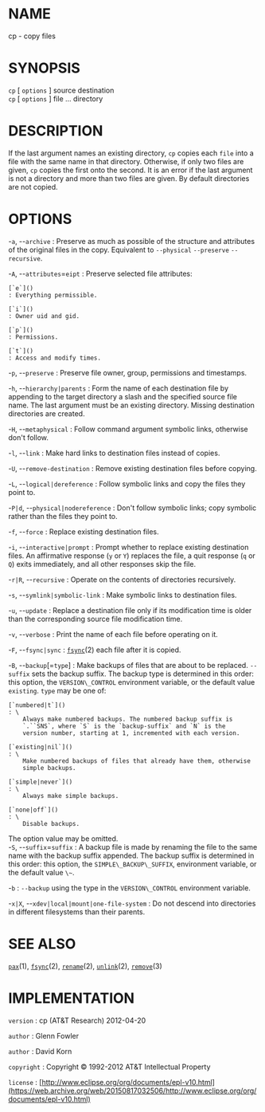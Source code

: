 # NAME

cp - copy files

# SYNOPSIS

`cp` \[ `options` \] source destination\
`cp` \[ `options` \] file ... directory

# DESCRIPTION

If the last argument names an existing directory, `cp` copies each
`file` into a file with the same name in that directory. Otherwise, if
only two files are given, `cp` copies the first onto the second. It is
an error if the last argument is not a directory and more than two files
are given. By default directories are not copied.

# OPTIONS

-`a`, --`archive`
:   Preserve as much as possible of the structure and attributes of the
    original files in the copy. Equivalent to `--physical`
    `--preserve` `--recursive`.

-`A`, --`attributes`=`eipt`
:   Preserve selected file attributes:

    [`e`]()
    : Everything permissible.

    [`i`]()
    : Owner uid and gid.

    [`p`]()
    : Permissions.

    [`t`]()
    : Access and modify times.

-`p`, --`preserve`
:   Preserve file owner, group, permissions and timestamps.

-`h`, --`hierarchy|parents`
:   Form the name of each destination file by appending to the target
    directory a slash and the specified source file name. The last
    argument must be an existing directory. Missing destination
    directories are created.

-`H`, --`metaphysical`
:   Follow command argument symbolic links, otherwise don't follow.

-`l`, --`link`
:   Make hard links to destination files instead of copies.

-`U`, --`remove-destination`
:   Remove existing destination files before copying.

-`L`, --`logical|dereference`
:   Follow symbolic links and copy the files they point to.

-`P|d`, --`physical|nodereference`
:   Don't follow symbolic links; copy symbolic rather than the files
    they point to.

-`f`, --`force`
:   Replace existing destination files.

-`i`, --`interactive|prompt`
:   Prompt whether to replace existing destination files. An affirmative
    response (`y` or `Y`) replaces the file, a quit response (`q`
    or `Q`) exits immediately, and all other responses skip the file.

-`r|R`, --`recursive`
:   Operate on the contents of directories recursively.

-`s`, --`symlink|symbolic-link`
:   Make symbolic links to destination files.

-`u`, --`update`
:   Replace a destination file only if its modification time is older
    than the corresponding source file modification time.

-`v`, --`verbose`
:   Print the name of each file before operating on it.

-`F`, --`fsync|sync`
:   [`fsync`](/web/20150817032506/http://www2.research.att.com:80/~astopen/man/man2/fsync.html)(2)
    each file after it is copied.

-`B`, --`backup`\[=`type`\]
:   Make backups of files that are about to be replaced. `--suffix`
    sets the backup suffix. The backup type is determined in this order:
    this option, the `VERSION\_CONTROL` environment variable, or the
    default value `existing`. `type` may be one of:

    [`numbered|t`]()
    : \
        Always make numbered backups. The numbered backup suffix is
        `.``SNS`, where `S` is the `backup-suffix` and `N` is the
        version number, starting at 1, incremented with each version.

    [`existing|nil`]()
    : \
        Make numbered backups of files that already have them, otherwise
        simple backups.

    [`simple|never`]()
    : \
        Always make simple backups.

    [`none|off`]()
    : \
        Disable backups.

The option value may be omitted.\
-`S`, --`suffix`=`suffix`
:   A backup file is made by renaming the file to the same name with the
    backup suffix appended. The backup suffix is determined in this
    order: this option, the `SIMPLE\_BACKUP\_SUFFIX`, environment
    variable, or the default value `\~`.

-`b`
: `--backup` using the type in the `VERSION\_CONTROL`
    environment variable.

-`x|X`, --`xdev|local|mount|one-file-system`
:   Do not descend into directories in different filesystems than
    their parents.

# SEE ALSO

[`pax`](/web/20150817032506/http://www2.research.att.com:80/~astopen/man/man1/pax.html)(1),
[`fsync`](/web/20150817032506/http://www2.research.att.com:80/~astopen/man/man2/fsync.html)(2),
[`rename`](/web/20150817032506/http://www2.research.att.com:80/~astopen/man/man2/rename.html)(2),
[`unlink`](/web/20150817032506/http://www2.research.att.com:80/~astopen/man/man2/unlink.html)(2),
[`remove`](/web/20150817032506/http://www2.research.att.com:80/~astopen/man/man3/remove.html)(3)

# IMPLEMENTATION

`version`
:   cp (AT&T Research) 2012-04-20

`author`
:   Glenn Fowler

`author`
:   David Korn

`copyright`
:   Copyright © 1992-2012 AT&T Intellectual Property

`license`
:   [http://www.eclipse.org/org/documents/epl-v10.html](https://web.archive.org/web/20150817032506/http://www.eclipse.org/org/documents/epl-v10.html)


